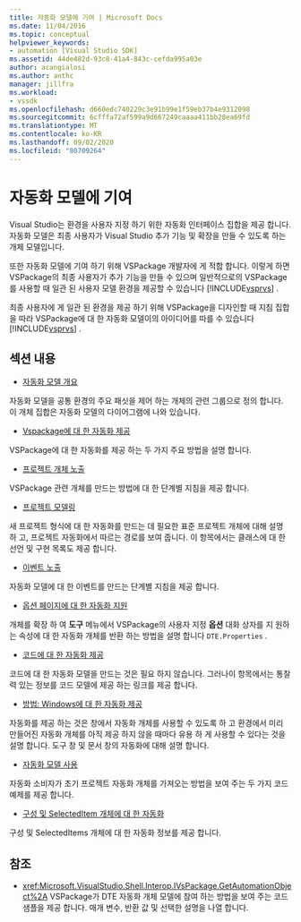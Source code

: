 ```yaml
---
title: 자동화 모델에 기여 | Microsoft Docs
ms.date: 11/04/2016
ms.topic: conceptual
helpviewer_keywords:
- automation [Visual Studio SDK]
ms.assetid: 44de482d-93c8-41a4-843c-cefda995a03e
author: acangialosi
ms.author: anthc
manager: jillfra
ms.workload:
- vssdk
ms.openlocfilehash: d660edc740229c3e91b99e1f59eb37b4e9312098
ms.sourcegitcommit: 6cfffa72af599a9d667249caaaa411bb28ea69fd
ms.translationtype: MT
ms.contentlocale: ko-KR
ms.lasthandoff: 09/02/2020
ms.locfileid: "80709264"
---
```

# <a name="contribute-to-the-automation-model"></a>자동화 모델에 기여
Visual Studio는 환경을 사용자 지정 하기 위한 자동화 인터페이스 집합을 제공 합니다. 자동화 모델은 최종 사용자가 Visual Studio 추가 기능 및 확장을 만들 수 있도록 하는 개체 모델입니다.

 또한 자동화 모델에 기여 하기 위해 VSPackage 개발자에 게 적합 합니다. 이렇게 하면 VSPackage의 최종 사용자가 추가 기능을 만들 수 있으며 일반적으로의 VSPackage를 사용할 때 일관 된 사용자 모델 환경을 제공할 수 있습니다 [!INCLUDE[vsprvs](../../code-quality/includes/vsprvs_md.md)] .

 최종 사용자에 게 일관 된 환경을 제공 하기 위해 VSPackage을 디자인할 때 지침 집합을 따라 VSPackage에 대 한 자동화 모델이의 아이디어를 따를 수 있습니다 [!INCLUDE[vsprvs](../../code-quality/includes/vsprvs_md.md)] .

## <a name="in-this-section"></a>섹션 내용
- [자동화 모델 개요](../../extensibility/internals/automation-model-overview.md)

 자동화 모델을 공통 환경의 주요 패싯을 제어 하는 개체의 관련 그룹으로 정의 합니다. 이 개체 집합은 자동화 모델의 다이어그램에 나와 있습니다.

- [Vspackage에 대 한 자동화 제공](../../extensibility/internals/providing-automation-for-vspackages.md)

 VSPackage에 대 한 자동화를 제공 하는 두 가지 주요 방법을 설명 합니다.

- [프로젝트 개체 노출](../../extensibility/internals/exposing-project-objects.md)

 VSPackage 관련 개체를 만드는 방법에 대 한 단계별 지침을 제공 합니다.

- [프로젝트 모델링](../../extensibility/internals/project-modeling.md)

 새 프로젝트 형식에 대 한 자동화를 만드는 데 필요한 표준 프로젝트 개체에 대해 설명 하 고, 프로젝트 자동화에서 따르는 경로를 보여 줍니다. 이 항목에서는 클래스에 대 한 선언 및 구현 목록도 제공 합니다.

- [이벤트 노출](../../extensibility/internals/exposing-events-in-the-visual-studio-sdk.md)

 자동화 모델에 대 한 이벤트를 만드는 단계별 지침을 제공 합니다.

- [옵션 페이지에 대 한 자동화 지원](../../extensibility/internals/automation-support-for-options-pages.md)

 개체를 확장 하 여 **도구** 메뉴에서 VSPackage의 사용자 지정 **옵션** 대화 상자를 지 원하는 속성에 대 한 자동화 개체를 반환 하는 방법을 설명 합니다 `DTE.Properties` .

- [코드에 대 한 자동화 제공](../../extensibility/internals/providing-automation-for-code.md)

 코드에 대 한 자동화 모델을 만드는 것은 필요 하지 않습니다. 그러나이 항목에서는 통찰력 있는 정보를 코드 모델에 제공 하는 링크를 제공 합니다.

- [방법: Windows에 대 한 자동화 제공](../../extensibility/internals/how-to-provide-automation-for-windows.md)

 자동화를 제공 하는 것은 창에서 자동화 개체를 사용할 수 있도록 하 고 환경에서 미리 만들어진 자동화 개체를 아직 제공 하지 않을 때마다 유용 하 게 사용할 수 있다는 것을 설명 합니다. 도구 창 및 문서 창의 자동화에 대해 설명 합니다.

- [자동화 모델 사용](../../extensibility/internals/using-the-automation-model.md)

 자동화 소비자가 초기 프로젝트 자동화 개체를 가져오는 방법을 보여 주는 두 가지 코드 예제를 제공 합니다.

- [구성 및 SelectedItem 개체에 대 한 자동화](../../extensibility/internals/automation-for-configuration-and-selecteditem-objects.md)

 구성 및 SelectedItems 개체에 대 한 자동화 정보를 제공 합니다.

## <a name="reference"></a>참조
- <xref:Microsoft.VisualStudio.Shell.Interop.IVsPackage.GetAutomationObject%2A> VSPackage가 DTE 자동화 개체 모델에 참여 하는 방법을 보여 주는 코드 샘플을 제공 합니다. 매개 변수, 반환 값 및 선택한 설명을 나열 합니다.
